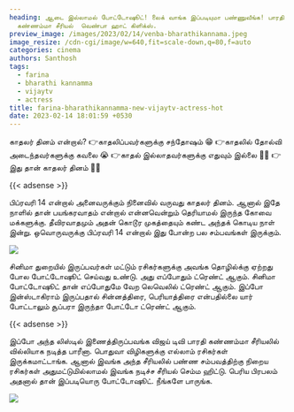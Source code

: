 ```yaml
---
heading: ஆடை இல்லாமல் போட்டோஷூட்! லைக் வாங்க இப்படியுமா பண்ணுவீங்க! பாரதி
  கண்ணம்மா சீரியல்  வெண்பா ஹாட் கிளிக்ஸ்.
preview_image: /images/2023/02/14/venba-bharathikannama.jpeg
image_resize: /cdn-cgi/image/w=640,fit=scale-down,q=80,f=auto
categories: cinema
authors: Santhosh
tags:
  - farina
  - bharathi kannamma
  - vijaytv
  - actress
title: farina-bharathikannamma-new-vijaytv-actress-hot
date: 2023-02-14 18:01:59 +0530
---
```

காதலர் தினம் என்றால்? 
👉காதலிப்பவர்களுக்கு சந்தோஷம் 😁
👉காதலில் தோல்வி அடைந்தவர்களுக்கு கவலை 😭
👉காதல் இல்லாதவர்களுக்கு எதுவும் இல்லை 🤷‍♂️ 
👉 இது தான் காதலர் தினம் 🙆‍♂️

{{< adsense >}} 

பிப்ரவரி 14 என்றால் அனைவருக்கும் நினைவில் வருவது காதலர் தினம். ஆனால் இதே நாளில் தான்  பயங்கரவாதம் என்றால் என்னவென்றும் தெரியாமல் இருந்த கோவை மக்களுக்கு. தீவிரவாதமும் அதன் கொடூர முகத்தையும் கண்ட அந்தக் கொடிய நாள் இன்று. ஒவொருவருக்கு பிப்ரவரி 14 என்றால் இது போன்ற பல சம்பவங்கள் இருக்கும்.



![](/images/2023/02/14/farina-bharathikannamma-new-vijaytv-actress-hot2.jpeg)

சினிமா துறையில் இருப்பவர்கள் மட்டும் ரசிகர்களுக்கு அவங்க தொழில்க்கு ஏற்றது போல போட்டோஷூட் செய்வது உண்டு. அது எப்போதும் ட்ரெண்ட் ஆகும். சினிமா போட்டோஷூட் தான் எப்போதுமே வேற லெவெலில் ட்ரெண்ட் ஆகும். இப்போ இன்ஸ்டாகிராம் இருப்பதால் சின்னத்திரை, பெரியாத்திரை என்பதில்லை யார் போட்டாலும் சூப்பரா இருந்தா போட்டோ ட்ரெண்ட் ஆகும். 

{{< adsense >}} 

இப்போ அந்த லிஸ்டில் இணைத்திருப்பவங்க விஜய் டிவி பாரதி கண்ணம்மா சீரியலில் வில்லியாக நடித்த பாரீனா. பொதுவா விழிகளுக்கு எல்லாம் ரசிகர்கள் இருக்கமாட்டாங்க. ஆனால் இவங்க அந்த சீரியலில் பண்ண சம்பவத்திற்கு நிறைய ரசிகர்கள் அதுமட்டுமில்லாமல் இவங்க நடிச்ச சீரியல் செம்ம ஹிட்டு. பெரிய பிரபலம் அதனால் தான் இப்படியொரு போட்டோஷூட். நீங்களே பாருங்க.

![](/images/2023/02/14/farina-bharathikannamma-new-vijaytv-actress-hot.jpeg)